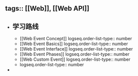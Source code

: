 tags:: [[Web]], [[Web API]]
---

- ## 学习路线
	- [[Web Event Concept]]
	  logseq.order-list-type:: number
	- [[Web Event Basics]]
	  logseq.order-list-type:: number
	- [[Web Event Interface]]
	  logseq.order-list-type:: number
	- [[Web Event Phases]]
	  logseq.order-list-type:: number
	- [[Web Custom Event]]
	  logseq.order-list-type:: number
	- logseq.order-list-type:: number
-